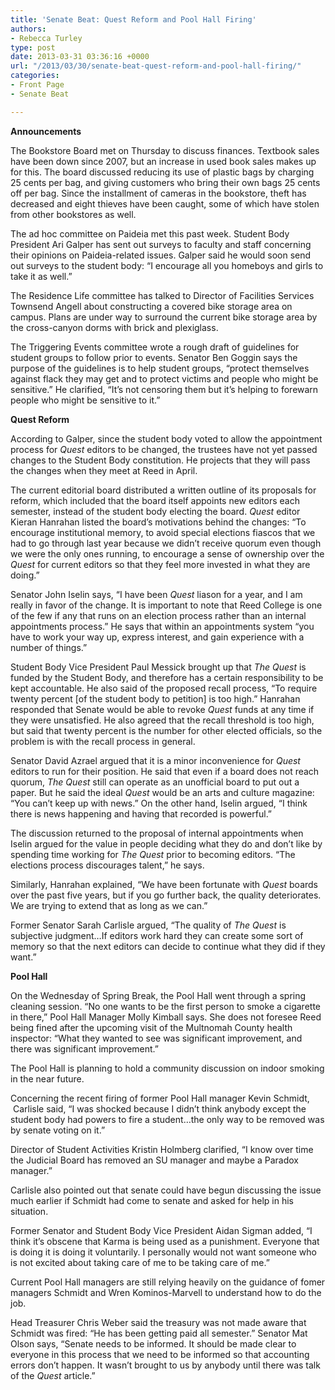 ```yaml
---
title: 'Senate Beat: Quest Reform and Pool Hall Firing'
authors:
- Rebecca Turley
type: post
date: 2013-03-31 03:36:16 +0000
url: "/2013/03/30/senate-beat-quest-reform-and-pool-hall-firing/"
categories:
- Front Page
- Senate Beat

---
```

**Announcements**

The Bookstore Board met on Thursday to discuss finances. Textbook sales have been down since 2007, but an increase in used book sales makes up for this. The board discussed reducing its use of plastic bags by charging 25 cents per bag, and giving customers who bring their own bags 25 cents off per bag. Since the installment of cameras in the bookstore, theft has decreased and eight thieves have been caught, some of which have stolen from other bookstores as well.

The ad hoc committee on Paideia met this past week. Student Body President Ari Galper has sent out surveys to faculty and staff concerning their opinions on Paideia-related issues. Galper said he would soon send out surveys to the student body: “I encourage all you homeboys and girls to take it as well.”

The Residence Life committee has talked to Director of Facilities Services Townsend Angell about constructing a covered bike storage area on campus. Plans are under way to surround the current bike storage area by the cross-canyon dorms with brick and plexiglass.

The Triggering Events committee wrote a rough draft of guidelines for student groups to follow prior to events. Senator Ben Goggin says the purpose of the guidelines is to help student groups, “protect themselves against flack they may get and to protect victims and people who might be sensitive.” He clarified, “It’s not censoring them but it’s helping to forewarn people who might be sensitive to it.”

**Quest Reform**

According to Galper, since the student body voted to allow the appointment process for _Quest_ editors to be changed, the trustees have not yet passed changes to the Student Body constitution. He projects that they will pass the changes when they meet at Reed in April.

The current editorial board distributed a written outline of its proposals for reform, which included that the board itself appoints new editors each semester, instead of the student body electing the board. _Quest_ editor Kieran Hanrahan listed the board’s motivations behind the changes: “To encourage institutional memory, to avoid special elections fiascos that we had to go through last year because we didn’t receive quorum even though we were the only ones running, to encourage a sense of ownership over the _Quest_ for current editors so that they feel more invested in what they are doing.”

Senator John Iselin says, “I have been _Quest_ liason for a year, and I am really in favor of the change. It is important to note that Reed College is one of the few if any that runs on an election process rather than an internal appointments process.” He says that within an appointments system “you have to work your way up, express interest, and gain experience with a number of things.”

Student Body Vice President Paul Messick brought up that _The_ _Quest_ is funded by the Student Body, and therefore has a certain responsibility to be kept accountable. He also said of the proposed recall process, “To require twenty percent [of the student body to petition] is too high.” Hanrahan responded that Senate would be able to revoke _Quest_ funds at any time if they were unsatisfied. He also agreed that the recall threshold is too high, but said that twenty percent is the number for other elected officials, so the problem is with the recall process in general.

Senator David Azrael argued that it is a minor inconvenience for _Quest_ editors to run for their position. He said that even if a board does not reach quorum, _The_ _Quest_ still can operate as an unofficial board to put out a paper. But he said the ideal _Quest_ would be an arts and culture magazine: “You can’t keep up with news.” On the other hand, Iselin argued, “I think there is news happening and having that recorded is powerful.”

The discussion returned to the proposal of internal appointments when Iselin argued for the value in people deciding what they do and don’t like by spending time working for _The Quest_ prior to becoming editors. “The elections process discourages talent,” he says.

Similarly, Hanrahan explained, “We have been fortunate with _Quest_ boards over the past five years, but if you go further back, the quality deteriorates. We are trying to extend that as long as we can.”

Former Senator Sarah Carlisle argued, “The quality of _The Quest_ is subjective judgment…If editors work hard they can create some sort of memory so that the next editors can decide to continue what they did if they want.”

**Pool Hall**

On the Wednesday of Spring Break, the Pool Hall went through a spring cleaning session. “No one wants to be the first person to smoke a cigarette in there,” Pool Hall Manager Molly Kimball says. She does not foresee Reed being fined after the upcoming visit of the Multnomah County health inspector: “What they wanted to see was significant improvement, and there was significant improvement.”

The Pool Hall is planning to hold a community discussion on indoor smoking in the near future.

Concerning the recent firing of former Pool Hall manager Kevin Schmidt,  Carlisle said, “I was shocked because I didn’t think anybody except the student body had powers to fire a student…the only way to be removed was by senate voting on it.”

Director of Student Activities Kristin Holmberg clarified, “I know over time the Judicial Board has removed an SU manager and maybe a Paradox manager.”

Carlisle also pointed out that senate could have begun discussing the issue much earlier if Schmidt had come to senate and asked for help in his situation.

Former Senator and Student Body Vice President Aidan Sigman added, “I think it’s obscene that Karma is being used as a punishment. Everyone that is doing it is doing it voluntarily. I personally would not want someone who is not excited about taking care of me to be taking care of me.”

Current Pool Hall managers are still relying heavily on the guidance of fomer managers Schmidt and Wren Kominos-Marvell to understand how to do the job.

Head Treasurer Chris Weber said the treasury was not made aware that Schmidt was fired: “He has been getting paid all semester.” Senator Mat Olson says, “Senate needs to be informed. It should be made clear to everyone in this process that we need to be informed so that accounting errors don’t happen. It wasn’t brought to us by anybody until there was talk of the _Quest_ article.”